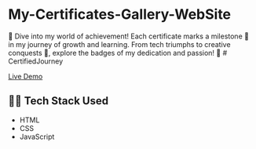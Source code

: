 # My-Certificates-Gallery-WebSite

🏅 Dive into my world of achievement! Each certificate marks a milestone 🚀 in my journey of growth and learning. From tech triumphs to creative conquests 🎨, explore the badges of my dedication and passion! 🌟 # CertifiedJourney

[Live Demo](https://bitleakash6.github.io/MyAllCertificates/)

## 👨‍💻 Tech Stack Used

- HTML
- CSS
- JavaScript
